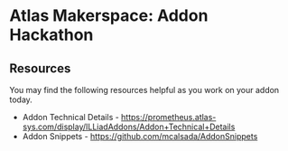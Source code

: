 # Atlas Makerspace: Addon Hackathon

## Resources

You may find the following resources helpful as you work on your addon today.

* Addon Technical Details - https://prometheus.atlas-sys.com/display/ILLiadAddons/Addon+Technical+Details
* Addon Snippets - https://github.com/mcalsada/AddonSnippets
